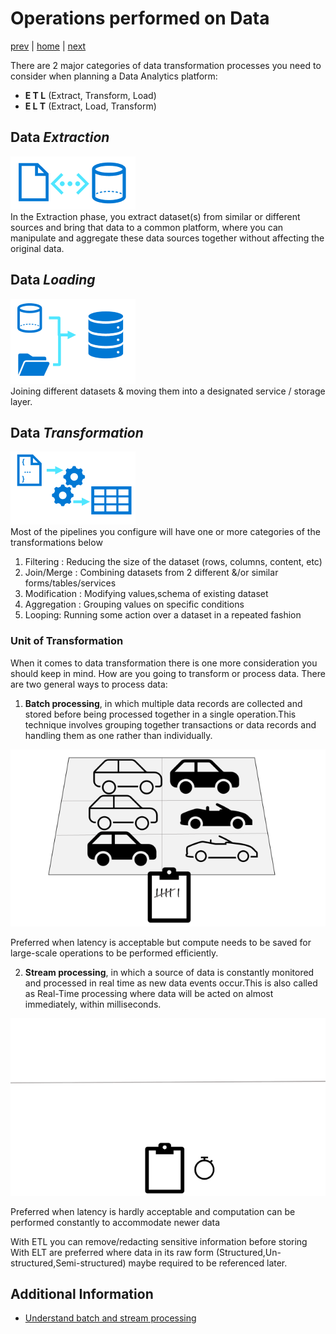 # Operations performed on Data

[prev](./typeofdata.md) | [home](./introduction.md)  | [next](./splitofdata1.md)

There are 2 major categories of data transformation processes you need to consider when planning a Data Analytics platform:

* **E T L** (Extract, Transform, Load)
* **E L T** (Extract, Load, Transform)

## Data *Extraction*

![DataExtraction](/images/ExtractionIcon.png)</br>
In the Extraction phase, you extract dataset(s) from similar or different sources and bring that data to a common platform, where you can manipulate and aggregate these data sources together without affecting the original data.

## Data *Loading*

![DataConsolidation](/images/ConsolidationIcon.png)</br>
Joining different datasets & moving them into a designated service / storage layer.

## Data *Transformation*

![DataTransformation](/images/TransformationIcon.png)</br>
 Most of the pipelines you configure will have one or more categories of the transformations below

1. Filtering : Reducing the size of the dataset (rows, columns, content, etc)
1. Join/Merge : Combining datasets from 2 different &/or similar forms/tables/services
1. Modification : Modifying values,schema of existing dataset
1. Aggregation : Grouping values on specific conditions
1. Looping: Running some action over a dataset in a repeated fashion

### Unit of Transformation

When it comes to data transformation there is one more consideration you should keep in mind. How are you going to transform or process data.  There are two general ways to process data:

1. **Batch processing**, in which multiple data records are collected and stored before being processed together in a single operation.This technique involves grouping together transactions or data records and handling them as one rather than individually.

![BatchProcessing](/images/BatchProcessing.png)

Preferred when latency is acceptable but compute needs to be saved for large-scale operations to be performed efficiently.

2. **Stream processing**, in which a source of data is constantly monitored and processed in real time as new data events occur.This is also called as Real-Time processing where data will be acted on almost immediately, within milliseconds.

![StreamProcessing](/images/StreamProcessing.gif)

Preferred when latency is hardly acceptable and computation can be performed constantly to accommodate newer data

With ETL you can remove/redacting sensitive information before storing
With ELT are preferred where data in its raw form (Structured,Un-structured,Semi-structured) maybe required to be referenced later.

## Additional Information

- [Understand batch and stream processing](https://learn.microsoft.com/training/modules/explore-fundamentals-stream-processing/2-batch-stream)
